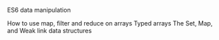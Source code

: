 ES6 data manipulation

How to use map, filter and reduce on arrays
Typed arrays
The Set, Map, and Weak link data structures